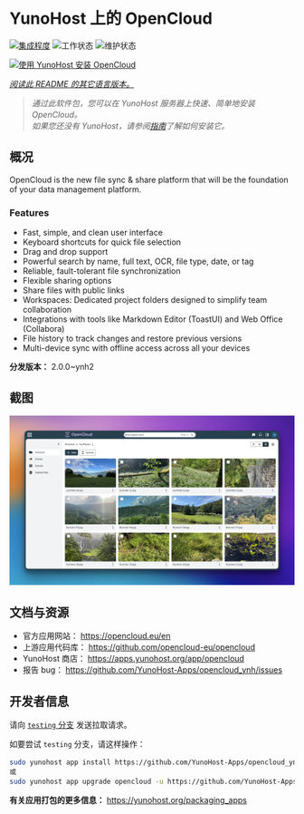 <!--
注意：此 README 由 <https://github.com/YunoHost/apps/tree/master/tools/readme_generator> 自动生成
请勿手动编辑。
-->

# YunoHost 上的 OpenCloud

[![集成程度](https://apps.yunohost.org/badge/integration/opencloud)](https://ci-apps.yunohost.org/ci/apps/opencloud/)
![工作状态](https://apps.yunohost.org/badge/state/opencloud)
![维护状态](https://apps.yunohost.org/badge/maintained/opencloud)

[![使用 YunoHost 安装 OpenCloud](https://install-app.yunohost.org/install-with-yunohost.svg)](https://install-app.yunohost.org/?app=opencloud)

*[阅读此 README 的其它语言版本。](./ALL_README.md)*

> *通过此软件包，您可以在 YunoHost 服务器上快速、简单地安装 OpenCloud。*  
> *如果您还没有 YunoHost，请参阅[指南](https://yunohost.org/install)了解如何安装它。*

## 概况

OpenCloud is the new file sync & share platform that will be the foundation of your data management platform.    

### Features

- Fast, simple, and clean user interface
- Keyboard shortcuts for quick file selection
- Drag and drop support
- Powerful search by name, full text, OCR, file type, date, or tag
- Reliable, fault-tolerant file synchronization
- Flexible sharing options
- Share files with public links
- Workspaces: Dedicated project folders designed to simplify team collaboration
- Integrations with tools like Markdown Editor (ToastUI) and Web Office (Collabora)
- File history to track changes and restore previous versions
- Multi-device sync with offline access across all your devices


**分发版本：** 2.0.0~ynh2

## 截图

![OpenCloud 的截图](./doc/screenshots/screenshot.jpg)

## 文档与资源

- 官方应用网站： <https://opencloud.eu/en>
- 上游应用代码库： <https://github.com/opencloud-eu/opencloud>
- YunoHost 商店： <https://apps.yunohost.org/app/opencloud>
- 报告 bug： <https://github.com/YunoHost-Apps/opencloud_ynh/issues>

## 开发者信息

请向 [`testing` 分支](https://github.com/YunoHost-Apps/opencloud_ynh/tree/testing) 发送拉取请求。

如要尝试 `testing` 分支，请这样操作：

```bash
sudo yunohost app install https://github.com/YunoHost-Apps/opencloud_ynh/tree/testing --debug
或
sudo yunohost app upgrade opencloud -u https://github.com/YunoHost-Apps/opencloud_ynh/tree/testing --debug
```

**有关应用打包的更多信息：** <https://yunohost.org/packaging_apps>
